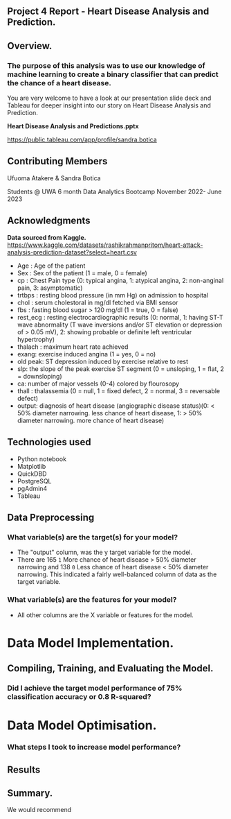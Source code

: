 ## Project 4 Report - Heart Disease Analysis and Prediction.

## Overview.
### The purpose of this analysis was to use our knowledge of machine learning to create a binary classifier that can predict the chance of a heart disease.

You are very welcome to have a look at our presentation slide deck and Tableau for deeper insight into our story on Heart Disease Analysis and Prediction.

**Heart Disease Analysis and Predictions.pptx**

https://public.tableau.com/app/profile/sandra.botica


## Contributing Members 

Ufuoma Atakere & Sandra Botica

Students @ UWA 6 month Data Analytics Bootcamp November 2022- June 2023

## Acknowledgments

**Data sourced from Kaggle.**
https://www.kaggle.com/datasets/rashikrahmanpritom/heart-attack-analysis-prediction-dataset?select=heart.csv

 - Age : Age of the patient
 - Sex : Sex of the patient (1 = male, 0 = female)
 - cp : Chest Pain type (0: typical angina, 1: atypical angina, 2: non-anginal pain, 3: asymptomatic)
 - trtbps : resting blood pressure (in mm Hg) on admission to hospital
 - chol : serum cholestoral in mg/dl fetched via BMI sensor
 - fbs : fasting blood sugar > 120 mg/dl (1 = true, 0 = false)
 - rest_ecg : resting electrocardiographic results (0: normal, 1: having ST-T wave abnormality (T wave inversions and/or ST elevation or depression of > 0.05 mV), 2: showing probable or definite left ventricular hypertrophy)
 - thalach : maximum heart rate achieved
 - exang: exercise induced angina (1 = yes, 0 = no)
 - old peak: ST depression induced by exercise relative to rest
 - slp: the slope of the peak exercise ST segment (0 = unsloping, 1 = flat, 2 = downsloping)
 - ca: number of major vessels (0-4) colored by flourosopy
 - thall : thalassemia (0 = null, 1 = fixed defect, 2 = normal, 3 = reversable defect)
 - output: diagnosis of heart disease (angiographic disease status)(0: < 50% diameter narrowing. less chance of heart disease, 1: > 50% diameter narrowing. more chance of heart disease)

## Technologies used
 - Python notebook
 - Matplotlib
 - QuickDBD
 - PostgreSQL
 - pgAdmin4
 - Tableau
## Data Preprocessing

### What variable(s) are the target(s) for your model?
 - The "output" column, was the y target variable for the model. 
 - There are 165 `1` More chance of heart disease > 50% diameter narrowing and 138 `0` Less chance of heart disease < 50% diameter narrowing. This indicated a fairly well-balanced column of data as the target variable.
### What variable(s) are the features for your model?
 - All other columns are the X variable or features for the model.

# Data Model Implementation.
## Compiling, Training, and Evaluating the Model.

### Did I achieve the target model performance of 75% classification accuracy or 0.8 R-squared?

# Data Model Optimisation.
### What steps I took to increase model performance?


## Results
## Summary.

We would recommend 

